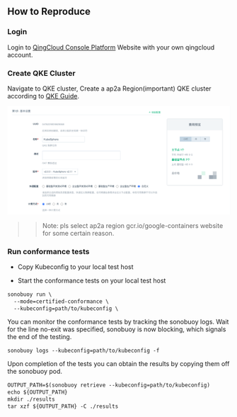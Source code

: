 ## How to Reproduce

### Login 

Login to [QingCloud Console Platform](https://console.qingcloud.com/) Website with your own qingcloud account.

### Create QKE Cluster

Navigate to QKE cluster, Create a ap2a Region(important) QKE cluster according to [QKE Guide](https://docs.qingcloud.com/product/container/qke/index).

![](cluster.png)

>> Note:
>> pls select ap2a region
>> gcr.io/google-containers website for some certain reason.

### Run conformance tests

- Copy Kubeconfig to your local test host

- Start the conformance tests on your local test host

```shell
sonobuoy run \
  --mode=certified-conformance \
  --kubeconfig=path/to/kubeconfig \
```

You can monitor the conformance tests by tracking the sonobuoy logs. Wait for the line no-exit was specified, sonobuoy is now blocking, which signals the end of the testing.

```shell
sonobuoy logs --kubeconfig=path/to/kubeconfig -f
```

Upon completion of the tests you can obtain the results by copying them off the sonobuoy pod.

```shell
OUTPUT_PATH=$(sonobuoy retrieve --kubeconfig=path/to/kubeconfig)
echo ${OUTPUT_PATH}
mkdir ./results
tar xzf ${OUTPUT_PATH} -C ./results
```
